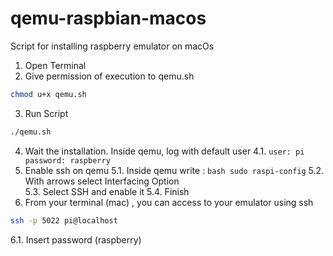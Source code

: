 # qemu-raspbian-macos
Script for installing raspberry emulator on macOs

1. Open Terminal 
2. Give permission of execution to qemu.sh 
  ``` bash
  chmod u+x qemu.sh
  ```
  
3. Run Script
  ``` bash
  ./qemu.sh
  ```
4. Wait the installation. Inside qemu, log with default user
  4.1. ```user: pi password: raspberry```
5. Enable ssh on qemu 
  5.1. Inside qemu write :
        ``` bash
        sudo raspi-config
        ```
  5.2. With arrows select Interfacing Option  
  5.3. Select SSH and enable it
  5.4. Finish
6. From your terminal (mac) , you can access to your emulator using ssh
  ``` bash 
  ssh -p 5022 pi@localhost
  ```
  6.1. Insert password (raspberry)
 
  
  

